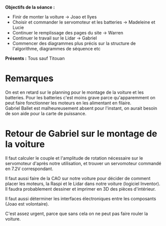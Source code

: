 **Objectifs de la séance :**
* Finir de monter la voiture -> Joao et Ilyes
* Choisir et commander le servomoteur et les batteries -> Madeleine et Lucie
* Continuer le remplissage des pages du site -> Warren
* Continuer le travail sur le Lidar -> Gabriel
* Commencer des diagrammes plus précis sur la structure de l'algorithme, diagrammes de séquence etc

**Présents :** Tous sauf Titouan

# Remarques

On est en retard sur le planning pour le montage de la voiture et les batteries. Pour les batteries c'est moins grave parce qu'apparemment on peut faire fonctionner les moteurs en les alimentant en filaire.\
Gabriel Ballet est malheureusement absent pour l'instant, on aurait besoin de son aide pour la carte de puissance.

# Retour de Gabriel sur le montage de la voiture

Il faut calculer le couple et l'amplitude de rotation nécessaire sur le servomoteur d'après notre utilisation, et trouver un servomoteur commandé en 7.2V correspondant.

Il faut aussi faire de la CAO sur notre voiture pour décider de comment placer les moteurs, la Raspi et le Lidar dans notre voiture (logiciel Inventor). Il faudra probablement dessiner et imprimer en 3D des pièces d'intérieur.

Il faut aussi déterminer les interfaces électroniques entre les composants (Joao est volontaire).

C'est assez urgent, parce que sans cela on ne peut pas faire rouler la voiture. 